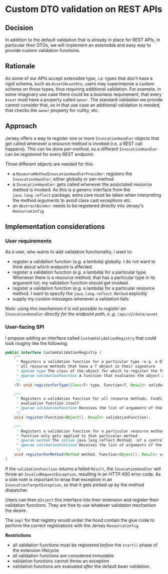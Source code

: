 # Custom DTO validation on REST APIs

## Decision

In addition to the default validation that is already in place for REST APIs, in particular their DTOs, we will
implement an extensible and easy way to provide custom validation functions.

## Rationale

As some of our APIs accept extensible type, i.e. types that don't have a rigid schema, such as `Asset`/`AssetDto`, users
may superimpose a custom schema on those types, thus requiring additional validation. For example, in some imaginary use
case there could be a business requirement, that every `Asset` must have a property called `owner`. The standard
validation we provide cannot consider that, so in that use case an additional validation is needed, that checks
the `owner` property for nullity, etc.

## Approach

Jersey offers a way to register one or more `InvocationHandler` objects that get called whenever a resource method is
invoked (i.e. a REST call happens). This can be done _per-method_, so a different `InvocationHandler` can be registered
for every REST endpoint.

Three different objects are needed for this:

- a `ResourceMethodInvocationHandlerProvider`: registers the `InvocationHandler`, either globally or per-method
- a `InvocationHandler`: gets called whenever the associated resource method is invoked. As this is a generic interface
  from the `java.lang.reflect` package, extra care must be taken when interpreting the method arguments to avoid class
  cast exceptions etc.
- an `AbstractBinder`: needs to be registered directly into Jersey's `ResourceConfig`

## Implementation considerations

### User requirements

As a user, who wants to add validation functionality, I want to:

- register a validation function (e.g. a lambda) globally. I do not want to think about which endpoint is affected.
- register a validation function (e.g. a lambda) for a particular type. Whenever there is a resource method, that has a
  particular type in its argument list, my validation function should get invoked.
- register a validation function (e.g. a lambda) for a particular resource method. I want to specify
  the `java.lang.reflect.Method` explicitly
- supply my custom messages whenever a validation fails

_Note: using this mechanism it is not possible to register an `InvocationHandler` directly for the endpoint path, e.
g. `/api/v1/data/asset`_

### User-facing SPI

I propose adding an interface called `CustomValidationRegistry` that could look roughly like the following:

```java
public interface CustomValidationRegistry {
    /**
     * Registers a validation function for a particular type (e.g. a DTO). The validation function gets applied to 
     * all resource methods that have a T object in their signature 
     * @param type The class of the object for which to register the function
     * @param validationFunction A function that evaluates the object and returns a Result
     */
    <T> void registerForType(Class<T> type, Function<T, Result> validationFunction);

    /**
     * Registers a validation function for all resource methods. Conditional evaluation must be done in the 
     * evaluation function itself
     * @param validationFunction Receives the list of arguments of the resource method, returns a Result
     */
    void register(Function<Object[], Result> validationFunction);

    /**
     * Registers a validation function for a particular resource method (= Controller method). The validation 
     * function only gets applied to that particular method.
     * @param method The {@link java.lang.reflect.Method} (of a controller) for which to register the function
     * @param validationFunction Receives the list of arguments of the resource method, returns a Result
     */
    void registerForMethod(Method method, Function<Object[], Result> validationFunction);
}
```

If the `validationFunction` returns a failed `Result`, the `InvocationHandler` will throw an
`InvalidRequestException`, resulting in an HTTP 400 error code. As a side note is important to wrap that exception in
an `InvocationTargetException`, so that it gets picked up by the method dispatcher.

Users can then `@Inject` this interface into their extension and register their validation functions. They are free to
use whatever validation mechanism the desire.

The `impl` for that registry would under the hood contain the glue code to perform the correct registrations with the
Jersey `ResourceConfig`.

**Restrictions**

- all validation functions must be registered _before_ the `start()` phase of the extension lifecycle
- all validation functions are considered immutable
- validation functions cannot throw an exception
- validation functions are evaluated _after_ the default bean validation.